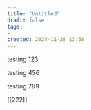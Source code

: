 ```yaml
---
title: "Untitled"
draft: false
tags:
- 
created: 2024-11-28 13:58
---
```

testing 123

testing 456

testing 789

[[222]]